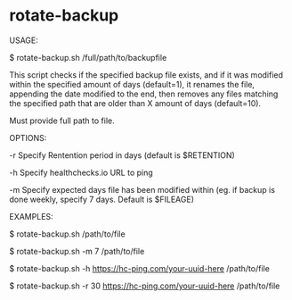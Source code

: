 # rotate-backup

USAGE:

$ rotate-backup.sh /full/path/to/backupfile

This script checks if the specified backup file exists,
and if it was modified within the specified amount of days (default=1),
it renames the file, appending the date modified to the end,
then removes any files matching the specified path that are older than X 
amount of days (default=10).

Must provide full path to file.

OPTIONS:

-r Specify Rentention period in days (default is $RETENTION)

-h Specify healthchecks.io URL to ping

-m Specify expected days file has been modified within (eg. if backup is done weekly, specify 7 days. Default is $FILEAGE)

EXAMPLES:

$ rotate-backup.sh /path/to/file


$ rotate-backup.sh -m 7 /path/to/file


$ rotate-backup.sh -h https://hc-ping.com/your-uuid-here /path/to/file


$ rotate-backup.sh -r 30 https://hc-ping.com/your-uuid-here /path/to/file
